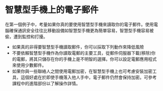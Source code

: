 [Title]: # (智慧型手機上的電子郵件)
[Order]: # (10)

# 智慧型手機上的電子郵件

在第一個例子中，考量如果你真的要使用智慧型手機來讀取你的電子郵件。使用電腦確保通訊安全往往比移動設備如智慧型手機更為簡單容易，智慧型手機容易被偷，遭到監控和打擾。
* 如果真的非得要智慧型手機讀取郵件，你可以採取下列動作來降低風險
* 不要依賴智慧型手機作為你讀取電郵的主要工具，從郵件伺服器下載(移除)你的電郵，將其只儲存在你的手機上是不明智的選擇。你可以設定電郵應用程式來使用少數郵件。
* 如果你與一些聯絡人之間使用電郵加密，在智慧型手機上也可考慮安裝加密工具，這個好處在於即使手機落入他人手中，電子郵件仍然會保持加密。可參考課程中的進階部份以了解操作詳情。
